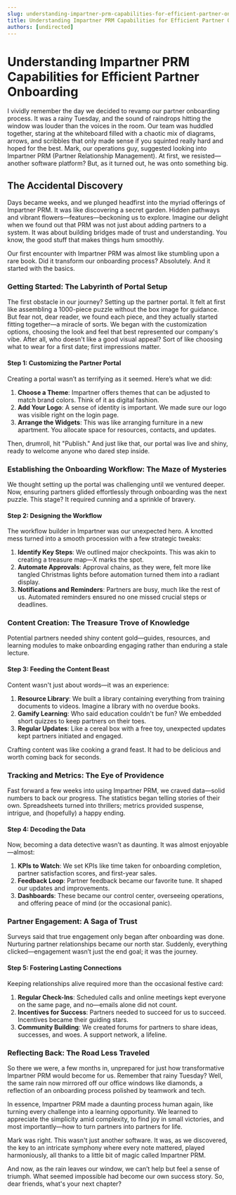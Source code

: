 ```yaml
---
slug: understanding-impartner-prm-capabilities-for-efficient-partner-onboarding
title: Understanding Impartner PRM Capabilities for Efficient Partner Onboarding
authors: [undirected]
---
```



# Understanding Impartner PRM Capabilities for Efficient Partner Onboarding

I vividly remember the day we decided to revamp our partner onboarding process. It was a rainy Tuesday, and the sound of raindrops hitting the window was louder than the voices in the room. Our team was huddled together, staring at the whiteboard filled with a chaotic mix of diagrams, arrows, and scribbles that only made sense if you squinted really hard and hoped for the best. Mark, our operations guy, suggested looking into Impartner PRM (Partner Relationship Management). At first, we resisted—another software platform? But, as it turned out, he was onto something big.

## The Accidental Discovery

Days became weeks, and we plunged headfirst into the myriad offerings of Impartner PRM. It was like discovering a secret garden. Hidden pathways and vibrant flowers—features—beckoning us to explore. Imagine our delight when we found out that PRM was not just about adding partners to a system. It was about building bridges made of trust and understanding. You know, the good stuff that makes things hum smoothly. 

Our first encounter with Impartner PRM was almost like stumbling upon a rare book. Did it transform our onboarding process? Absolutely. And it started with the basics.

### Getting Started: The Labyrinth of Portal Setup

The first obstacle in our journey? Setting up the partner portal. It felt at first like assembling a 1000-piece puzzle without the box image for guidance. But fear not, dear reader, we found each piece, and they actually started fitting together—a miracle of sorts. We began with the customization options, choosing the look and feel that best represented our company's vibe. After all, who doesn't like a good visual appeal? Sort of like choosing what to wear for a first date; first impressions matter.

#### Step 1: Customizing the Partner Portal

Creating a portal wasn’t as terrifying as it seemed. Here’s what we did:
1. **Choose a Theme**: Impartner offers themes that can be adjusted to match brand colors. Think of it as digital fashion.
2. **Add Your Logo**: A sense of identity is important. We made sure our logo was visible right on the login page.
3. **Arrange the Widgets**: This was like arranging furniture in a new apartment. You allocate space for resources, contacts, and updates.

Then, drumroll, hit "Publish." And just like that, our portal was live and shiny, ready to welcome anyone who dared step inside.

### Establishing the Onboarding Workflow: The Maze of Mysteries

We thought setting up the portal was challenging until we ventured deeper. Now, ensuring partners glided effortlessly through onboarding was the next puzzle. This stage? It required cunning and a sprinkle of bravery.

#### Step 2: Designing the Workflow

The workflow builder in Impartner was our unexpected hero. A knotted mess turned into a smooth procession with a few strategic tweaks:
1. **Identify Key Steps**: We outlined major checkpoints. This was akin to creating a treasure map—X marks the spot.
2. **Automate Approvals**: Approval chains, as they were, felt more like tangled Christmas lights before automation turned them into a radiant display.
3. **Notifications and Reminders**: Partners are busy, much like the rest of us. Automated reminders ensured no one missed crucial steps or deadlines.

### Content Creation: The Treasure Trove of Knowledge

Potential partners needed shiny content gold—guides, resources, and learning modules to make onboarding engaging rather than enduring a stale lecture.

#### Step 3: Feeding the Content Beast

Content wasn't just about words—it was an experience:
1. **Resource Library**: We built a library containing everything from training documents to videos. Imagine a library with no overdue books.
2. **Gamify Learning**: Who said education couldn't be fun? We embedded short quizzes to keep partners on their toes.
3. **Regular Updates**: Like a cereal box with a free toy, unexpected updates kept partners initiated and engaged.

Crafting content was like cooking a grand feast. It had to be delicious and worth coming back for seconds.

### Tracking and Metrics: The Eye of Providence

Fast forward a few weeks into using Impartner PRM, we craved data—solid numbers to back our progress. The statistics began telling stories of their own. Spreadsheets turned into thrillers; metrics provided suspense, intrigue, and (hopefully) a happy ending.

#### Step 4: Decoding the Data

Now, becoming a data detective wasn’t as daunting. It was almost enjoyable—almost:
1. **KPIs to Watch**: We set KPIs like time taken for onboarding completion, partner satisfaction scores, and first-year sales.
2. **Feedback Loop**: Partner feedback became our favorite tune. It shaped our updates and improvements.
3. **Dashboards**: These became our control center, overseeing operations, and offering peace of mind (or the occasional panic).

### Partner Engagement: A Saga of Trust

Surveys said that true engagement only began after onboarding was done. Nurturing partner relationships became our north star. Suddenly, everything clicked—engagement wasn’t just the end goal; it was the journey.

#### Step 5: Fostering Lasting Connections

Keeping relationships alive required more than the occasional festive card:
1. **Regular Check-Ins**: Scheduled calls and online meetings kept everyone on the same page, and no—emails alone did not count.
2. **Incentives for Success**: Partners needed to succeed for us to succeed. Incentives became their guiding stars.
3. **Community Building**: We created forums for partners to share ideas, successes, and woes. A support network, a lifeline.

### Reflecting Back: The Road Less Traveled

So there we were, a few months in, unprepared for just how transformative Impartner PRM would become for us. Remember that rainy Tuesday? Well, the same rain now mirrored off our office windows like diamonds, a reflection of an onboarding process polished by teamwork and tech.

In essence, Impartner PRM made a daunting process human again, like turning every challenge into a learning opportunity. We learned to appreciate the simplicity amid complexity, to find joy in small victories, and most importantly—how to turn partners into partners for life.

Mark was right. This wasn't just another software. It was, as we discovered, the key to an intricate symphony where every note mattered, played harmoniously, all thanks to a little bit of magic called Impartner PRM.

And now, as the rain leaves our window, we can’t help but feel a sense of triumph. What seemed impossible had become our own success story. So, dear friends, what's your next chapter?